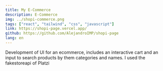 ```yaml
---
title: My E-Commerce
description: E-Commerce
img: ../shopi-commerce.png
tags: ["react", "tailwind", "css", "javascript"]
link: https://shopi-page.vercel.app/
github: https://github.com/AlejandroIMP/shopi-page
lang: en
---
```


Development of UI for an ecommerce, includes an interactive cart and an input to search products by them categories and names. I used the fakestoreapi of Platzi
